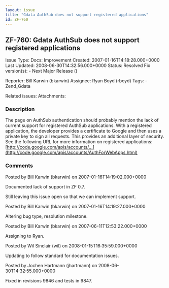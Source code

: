 ```yaml
---
layout: issue
title: "Gdata AuthSub does not support registered applications"
id: ZF-760
---
```


ZF-760: Gdata AuthSub does not support registered applications
--------------------------------------------------------------

 Issue Type: Docs: Improvement Created: 2007-01-16T14:18:28.000+0000 Last Updated: 2008-06-30T14:32:56.000+0000 Status: Resolved Fix version(s): - Next Major Release ()
 
 Reporter:  Bill Karwin (bkarwin)  Assignee:  Ryan Boyd (rboyd)  Tags: - Zend\_Gdata
 
 Related issues: 
 Attachments: 
### Description

The page on AuthSub authentication should probably mention the lack of current support for registered AuthSub applications. With a registered application, the developer provides a certificate to Google and then uses a private key to sign all requests. This provides an additional layer of security. See the following URL for more information on registered applications: [http://code.google.com/apis/accounts/…](http://code.google.com/apis/accounts/AuthForWebApps.html)

 

 

### Comments

Posted by Bill Karwin (bkarwin) on 2007-01-16T14:19:02.000+0000

Documented lack of support in ZF 0.7.

Still leaving this issue open so that we can implement support.

 

 

Posted by Bill Karwin (bkarwin) on 2007-01-16T14:19:27.000+0000

Altering bug type, resolution milestone.

 

 

Posted by Bill Karwin (bkarwin) on 2007-06-11T12:53:22.000+0000

Assigning to Ryan.

 

 

Posted by Wil Sinclair (wil) on 2008-01-15T16:35:59.000+0000

Updating to follow standard for documentation issues.

 

 

Posted by Jochen Hartmann (jhartmann) on 2008-06-30T14:32:55.000+0000

Fixed in revisions 9846 and tests in 9847.

 

 